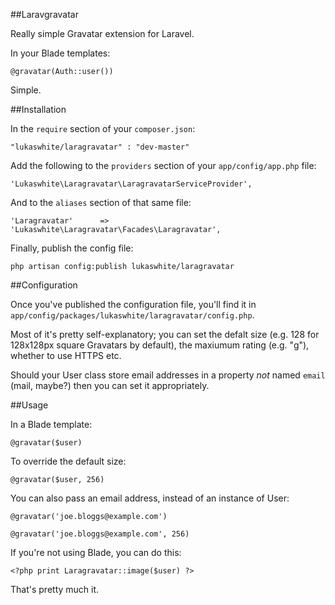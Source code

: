 ##Laravgravatar

Really simple Gravatar extension for Laravel.

In your Blade templates:

	@gravatar(Auth::user())

Simple.

##Installation

In the `require` section of your `composer.json`:

	"lukaswhite/laragravatar" : "dev-master"

Add the following to the `providers` section of your `app/config/app.php` file:

	'Lukaswhite\Laragravatar\LaragravatarServiceProvider',

And to the `aliases` section of that same file:

	'Laragravatar'		=>	'Lukaswhite\Laragravatar\Facades\Laragravatar',

Finally, publish the config file:

	php artisan config:publish lukaswhite/laragravatar

##Configuration

Once you've published the configuration file, you'll find it in `app/config/packages/lukaswhite/laragravatar/config.php`.

Most of it's pretty self-explanatory; you can set the defalt size (e.g. 128 for 128x128px square Gravatars by default), the maxiumum rating (e.g. "g"), whether to use HTTPS etc.

Should your User class store email addresses in a property *not* named `email` (mail, maybe?) then you can set it appropriately.

##Usage

In a Blade template:

	@gravatar($user)

To override the default size:

	@gravatar($user, 256)

You can also pass an email address, instead of an instance of User:

	@gravatar('joe.bloggs@example.com')

	@gravatar('joe.bloggs@example.com', 256)

If you're not using Blade, you can do this:

	<?php print Laragravatar::image($user) ?>

That's pretty much it.


